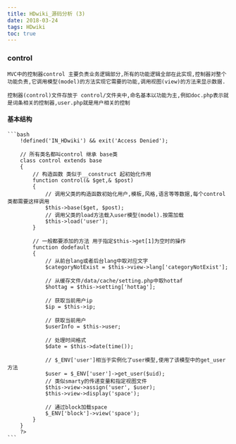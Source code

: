 ```yaml
---
title: HDwiki_源码分析 (3)
date: 2018-03-24
tags: HDwiki
toc: true
---
```


### control
    MVC中的控制器control 主要负责业务逻辑部分,所有的功能逻辑全部在此实现,控制器对整个功能负责,它调用模型(model)的方法实现它需要的功能,调用视图(view)的方法来显示数据.

    控制器(control)文件存放于 control/文件夹中,命名基本以功能为主,例如doc.php表示就是词条相关的控制器,user.php就是用户相关的控制

<!-- more -->

#### 基本结构
    ```bash
        !defined('IN_HDwiki') && exit('Access Denied');

        // 所有类名都叫control 继承 base类
        class control extends base
        {
            // 构造函数 类似于__construct 起初始化作用
            function control(& $get,& $post)
            {
                // 调用父类的构造函数初始化用户,模板,风格,语言等等数据,每个control类都需要这样调用
                $this->base($get, $post);
                // 调用父类的load方法载入user模型(model).按需加载
                $this->load('user');
            }

            // 一般都要添加的方法 用于指定$this->get[1]为空时的操作
            function dodefault
            {
                // 从前台lang或者后台lang中取对应文字
                $categoryNotExist = $this->view->lang['categoryNotExist'];

                // 从缓存文件/data/cache/setting.php中取hottaf
                $hottag = $this->setting['hottag'];

                // 获取当前用户ip
                $ip = $this->ip;

                // 获取当前用户
                $userInfo = $this->user;

                // 处理时间格式
                $date = $this->date(time());

                // $_ENV['user']相当于实例化了user模型,使用了该模型中的get_user方法
                $user = $_ENV['user']->get_user($uid);
                // 类似smarty的传递变量和指定视图文件
                $this->view->assign('user', $user); 
                $this->view->display('space');

                // 通过block加载space
                $_ENV['block']->view('space');
            }
        }
        ?>
    ```
